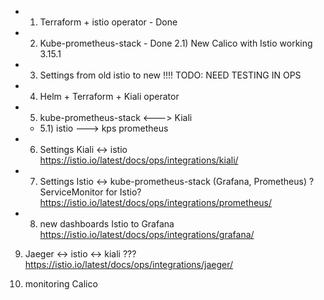 + 1) Terraform + istio operator - Done

+ 2) Kube-prometheus-stack - Done
    2.1) New Calico with Istio working 3.15.1
+ 3) Settings from old istio to new !!!! TODO: NEED TESTING IN OPS

+ 4) Helm + Terraform + Kiali operator


+ 5) kube-prometheus-stack <---> Kiali 
  +  5.1) istio ---> kps prometheus

+ 6) Settings Kiali <-> istio     https://istio.io/latest/docs/ops/integrations/kiali/

+ 7) Settings Istio <-> kube-prometheus-stack (Grafana, Prometheus) ?ServiceMonitor for Istio?
                                https://istio.io/latest/docs/ops/integrations/prometheus/

+ 8) new dashboards Istio to Grafana  https://istio.io/latest/docs/ops/integrations/grafana/

9) Jaeger <-> istio <-> kiali ???         https://istio.io/latest/docs/ops/integrations/jaeger/

10) monitoring Calico